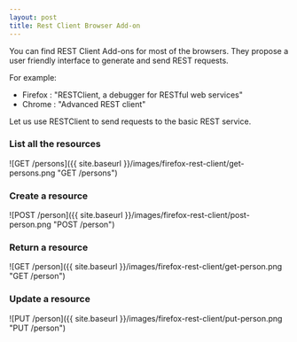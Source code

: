 ```yaml
---
layout: post
title: Rest Client Browser Add-on
---
```


You can find REST Client Add-ons for most of the browsers. They propose a user friendly interface to generate and send REST requests. 

For example:

* Firefox : "RESTClient, a debugger for RESTful web services"
* Chrome : "Advanced REST client"

Let us use RESTClient to send requests to the basic REST service.

### List all the resources

![GET /persons]({{ site.baseurl }}/images/firefox-rest-client/get-persons.png "GET /persons")

### Create a resource

![POST /person]({{ site.baseurl }}/images/firefox-rest-client/post-person.png "POST /person")

### Return a resource

![GET /person]({{ site.baseurl }}/images/firefox-rest-client/get-person.png "GET /person")

### Update a resource

![PUT /person]({{ site.baseurl }}/images/firefox-rest-client/put-person.png "PUT /person")
